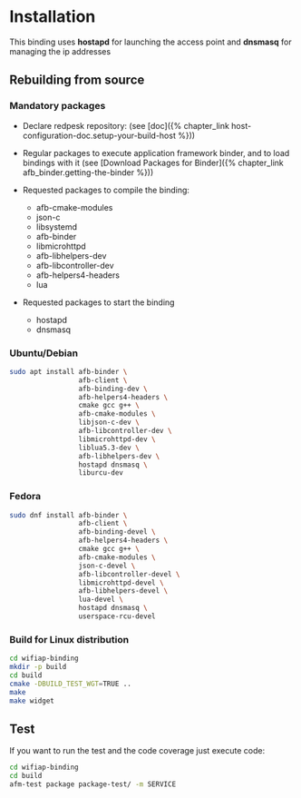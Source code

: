 # Installation

This binding uses **hostapd** for launching the access point and **dnsmasq**
for managing the ip addresses

## Rebuilding from source

### Mandatory packages

* Declare redpesk repository: (see [doc]({% chapter_link host-configuration-doc.setup-your-build-host %}))

* Regular packages to execute application framework binder, and to load bindings with it
(see [Download Packages for Binder]({% chapter_link afb_binder.getting-the-binder %}))

* Requested packages to compile the binding:
  * afb-cmake-modules
  * json-c
  * libsystemd
  * afb-binder
  * libmicrohttpd
  * afb-libhelpers-dev
  * afb-libcontroller-dev
  * afb-helpers4-headers
  * lua
* Requested packages to start the binding
  * hostapd
  * dnsmasq

### Ubuntu/Debian

```bash
sudo apt install afb-binder \
                 afb-client \
                 afb-binding-dev \
                 afb-helpers4-headers \
                 cmake gcc g++ \
                 afb-cmake-modules \
                 libjson-c-dev \
                 afb-libcontroller-dev \
                 libmicrohttpd-dev \
                 liblua5.3-dev \
                 afb-libhelpers-dev \
                 hostapd dnsmasq \
                 liburcu-dev
```

### Fedora

```bash
sudo dnf install afb-binder \
                 afb-client \
                 afb-binding-devel \
                 afb-helpers4-headers \
                 cmake gcc g++ \
                 afb-cmake-modules \
                 json-c-devel \
                 afb-libcontroller-devel \
                 libmicrohttpd-devel \
                 afb-libhelpers-devel \
                 lua-devel \
                 hostapd dnsmasq \
                 userspace-rcu-devel
```

### Build for Linux distribution

```bash
cd wifiap-binding
mkdir -p build
cd build
cmake -DBUILD_TEST_WGT=TRUE ..
make
make widget
```

## Test

If you want to run the test and the code coverage just execute code:

```bash
cd wifiap-binding
cd build
afm-test package package-test/ -m SERVICE
```
